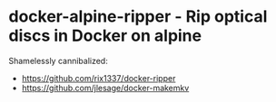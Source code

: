 # docker-alpine-ripper - Rip optical discs in Docker on alpine

Shamelessly cannibalized:
  - https://github.com/rix1337/docker-ripper
  - https://github.com/jlesage/docker-makemkv
